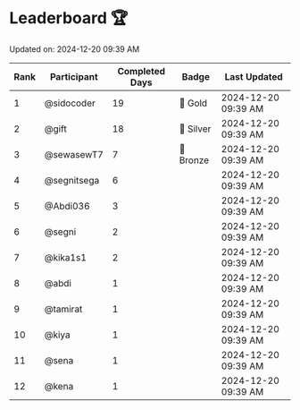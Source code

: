 # Leaderboard 🏆

Updated on: 2024-12-20 09:39 AM

| Rank | Participant       | Completed Days | Badge      | Last Updated         |
|------|-------------------|----------------|------------|----------------------|
| 1    | @sidocoder        | 19             | 🏅 Gold     | 2024-12-20 09:39 AM |
| 2    | @gift             | 18             | 🥈 Silver   | 2024-12-20 09:39 AM |
| 3    | @sewasewT7        | 7              | 🥉 Bronze   | 2024-12-20 09:39 AM |
| 4    | @segnitsega       | 6              |            | 2024-12-20 09:39 AM |
| 5    | @Abdi036          | 3              |            | 2024-12-20 09:39 AM |
| 6    | @segni            | 2              |            | 2024-12-20 09:39 AM |
| 7    | @kika1s1          | 2              |            | 2024-12-20 09:39 AM |
| 8    | @abdi             | 1              |            | 2024-12-20 09:39 AM |
| 9    | @tamirat          | 1              |            | 2024-12-20 09:39 AM |
| 10   | @kiya             | 1              |            | 2024-12-20 09:39 AM |
| 11   | @sena             | 1              |            | 2024-12-20 09:39 AM |
| 12   | @kena             | 1              |            | 2024-12-20 09:39 AM |
